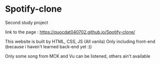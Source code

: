 # Spotify-clone

Second study project 

link to the page : https://quocdat040702.github.io/Spotify-clone/

This website is built by HTML, CSS, JS (All vanila)
Only including front-end (because i haven't learned back-end yet :))

Only some song from MCK and Vu can be listened, others ain't available


